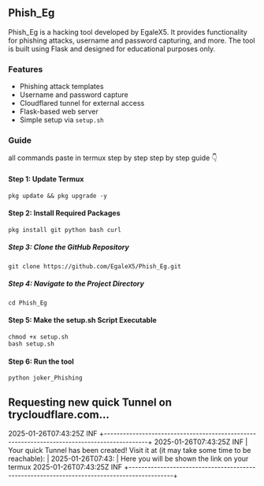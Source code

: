 ## Phish_Eg

Phish_Eg is a hacking tool developed by EgaleX5. It provides functionality for phishing attacks, username and password capturing, and more. The tool is built using Flask and designed for educational purposes only.

### Features
- Phishing attack templates
- Username and password capture
- Cloudflared tunnel for external access
- Flask-based web server
- Simple setup via `setup.sh`

### Guide 
all commands paste in termux step by step 
step by step guide 👇

####  Step 1: Update Termux
    pkg update && pkg upgrade -y
#### Step 2: Install Required Packages
    pkg install git python bash curl
##### Step 3: Clone the GitHub Repository
    git clone https://github.com/EgaleX5/Phish_Eg.git
##### Step 4: Navigate to the Project Directory
    cd Phish_Eg
#### Step 5: Make the setup.sh Script Executable
    chmod +x setup.sh
    bash setup.sh
#### Step 6: Run the tool 
    python joker_Phishing
## Requesting new quick Tunnel on trycloudflare.com...
2025-01-26T07:43:25Z INF +--------------------------------------------------------------------------------------------+
2025-01-26T07:43:25Z INF |  Your quick Tunnel has been created! Visit it at (it may take some time to be reachable):  |
2025-01-26T07:43:       |  Here you will be shown the link on your termux 
2025-01-26T07:43:25Z INF +--------------------------------------------------------------------------------------------+


    
